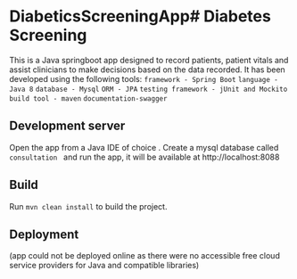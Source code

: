 # DiabeticsScreeningApp# Diabetes Screening

This is a Java springboot app designed to record patients, patient vitals and assist clinicians to make
decisions based on the data recorded.
It has been developed using the following tools:
`framework - Spring Boot`
`language - Java 8`
`database - Mysql`
`ORM - JPA`
`testing framework - jUnit and Mockito`
`build tool - maven`
`documentation-swagger`

## Development server

Open the app from a Java IDE of choice . Create a mysql database called `consultation ` and run the app, it will be
available at http://localhost:8088

## Build

Run `mvn clean install` to build the project.

## Deployment
(app could not be deployed online as there were no accessible free cloud service providers for Java and compatible libraries)




